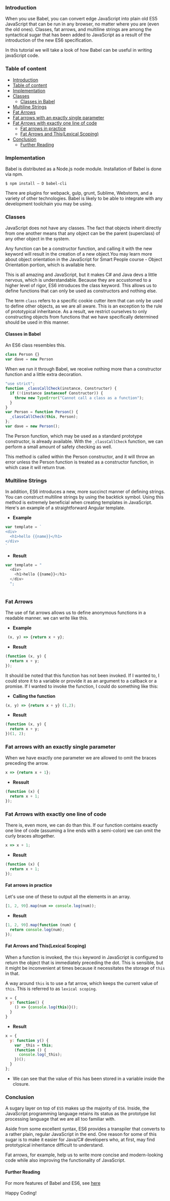 ### Introduction
When you use Babel, you can convert edge JavaScript into plain old ES5 JavaScript that can be run in any browser, no matter where you are (even the old ones).
Classes, fat arrows, and multiline strings are among the syntactical sugar that has been added to JavaScript as a result of the introduction of the new ES6 specification.

In this tutorial we will take a look of how Babel can be useful in writing javaScript code.

### Table of content
- [Introduction](#introduction)
- [Table of content](#table-of-content)
- [Implementation](#implementation)
- [Classes](#classes)
  - [Classes in Babel](#classes-in-babel)
- [Multiline Strings](#multiline-strings)
- [Fat Arrows](#fat-arrows)
- [Fat arrows with an exactly single parameter](#fat-arrows-with-an-exactly-single-parameter)
- [Fat Arrows with exactly one line of code](#fat-arrows-with-exactly-one-line-of-code)
  - [Fat arrows in practice](#fat-arrows-in-practice)
  - [Fat Arrows and This(Lexical Scoping)](#fat-arrows-and-thislexical-scoping)
- [Conclusion](#conclusion)
  - [Further Reading](#further-reading)


### Implementation
Babel is distributed as a Node.js node module. Installation of Babel is done via npm.

```
$ npm install – D babel-cli 
```

There are plugins for webpack, gulp, grunt, Sublime, Webstorm, and a variety of other technologies. Babel is likely to be able to integrate with any development toolchain you may be using.

### Classes
JavaScript does not have any classes. The fact that objects inherit directly from one another means that any object can be the parent (superclass) of any other object in the system.

Any function can be a constructor function, and calling it with the new keyword will result in the creation of a new object.You may learn more about object orientation in the JavaScript for Smart People course - Object Orientation portion, which is available here.

This is all amazing and JavaScript, but it makes C# and Java devs a little nervous, which is understandable. Because they are accustomed to a higher level of rigor, ES6 introduces the class keyword. This allows us to define functions that can only be used as constructors and nothing else.

The term `class` refers to a specific cookie cutter item that can only be used to define other objects, as we are all aware. This is an exception to the rule of prototypical inheritance. As a result, we restrict ourselves to only constructing objects from functions that we have specifically determined should be used in this manner.

#### Classes in Babel
An ES6 class resembles this.

```javascript
class Person {}
var dave = new Person
```

When we run it through Babel, we receive nothing more than a constructor function and a little extra decoration.

```javascript
"use strict";
function _classCallCheck(instance, Constructor) {
  if (!(instance instanceof Constructor)) {
    throw new TypeError("Cannot call a class as a function");
  }
}
var Person = function Person() {
  _classCallCheck(this, Person);
};
var dave = new Person();
```

The Person function, which may be used as a standard prototype constructor, is already available. With the `_classCallCheck` function, we can perform a small amount of safety checking as well.

This method is called within the Person constructor, and it will throw an error unless the Person function is treated as a constructor function, in which case it will return true.

### Multiline Strings
In addition, ES6 introduces a new, more succinct manner of defining strings. You can construct multiline strings by using the backtick symbol. Using this method is extremely beneficial when creating templates in JavaScript. Here's an example of a straightforward Angular template.

- **Example**

```javascript
var template = `
<div>
  <h1>hello {{name}}</h1>
</div>
`
```

- **Result**

```javascript
var template = "
  <div>
    <h1>hello {{name}}</h1>
  </div>
  ";
  
  ```
### Fat Arrows
The use of fat arrows allows us to define anonymous functions in a readable manner.
 we can write like this.
 
- **Example**
 
```javascript
 (x, y) => {return x + y};
```

- **Result**

```javascript
(function (x, y) {
  return x + y;
});

```

It should be noted that this function has not been invoked. If I wanted to, I could store it to a variable or provide it as an argument to a callback or a promise.  If I wanted to invoke the function, I could do something like this:

- **Calling the function**

```javascript
(x, y) => {return x + y} (1,2);
```

- **Result**

```javascript
(function (x, y) {
  return x + y;
})(1, 2);
```

### Fat arrows with an exactly single parameter
When we have exactly one parameter we are allowed to omit the braces preceding the arrow.

```javascript
x => {return x + 1};
```

- **Ressult**

```javascript
(function (x) {
  return x + 1;
});
```

### Fat Arrows with exactly one line of code
There is, even more, we can do than this. If our function contains exactly one line of code (assuming a line ends with a semi-colon) we can omit the curly braces altogether.

```javascript
x => x + 1;
```

- **Result**

```javascript
(function (x) {
  return x + 1;
});
```

#### Fat arrows in practice
Let's use one of these to output all the elements in an array.

```javascript
[1, 2, 99].map(num => console.log(num));
```

- **Result**

```javascript
[1, 2, 99].map(function (num) {
  return console.log(num);
});
```

#### Fat Arrows and This(Lexical Scoping) 
When a function is invoked, the `this` keyword in JavaScript is configured to return the object that is immediately preceding the dot. This is sensible, but it might be inconvenient at times because it necessitates the storage of `this` in that.

A way around `this` is to use a fat arrow, which keeps the current value of `this`. This is referred to as `lexical scoping`.

```javascript
x = {
  y: function() {
    () => {console.log(this)}();
  }
}
```

- **Result**

```javascript
x = {
  y: function y() {
    var _this = this;
    (function () {
      console.log(_this);
    })();
  }
};
```

- We can see that the value of this has been stored in a variable inside the closure.


### Conclusion
A sugary layer on top of `ES5` makes up the majority of `ES6`. Inside, the JavaScript programming language retains its status as the prototype list processing language that we are all too familiar with. 

Aside from some excellent syntax, ES6 provides a transpiler that converts to a rather plain, regular JavaScript in the end. One reason for some of this sugar is to make it easier for Java/C# developers who, at first, may find prototypical inheritance difficult to understand. 

Fat arrows, for example, help us to write more concise and modern-looking code while also improving the functionality of JavaScript.

#### Further Reading
For more features of Babel and ES6, see [here](https://babeljs.io/docs/learn-es2015/)

Happy Coding!
